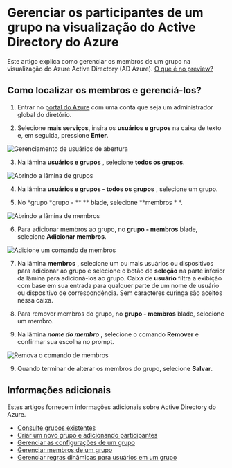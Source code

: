 <properties
    pageTitle="Gerenciar os participantes de um grupo na visualização do Active Directory do Azure | Microsoft Azure"
    description="Como os usuários e dispositivos que são membros de um grupo no Active Directory do Azure"
    services="active-directory"
    documentationCenter=""
    authors="curtand"
    manager="femila"
    editor=""/>

<tags
    ms.service="active-directory"
    ms.workload="identity"
    ms.tgt_pltfrm="na"
    ms.devlang="na"
    ms.topic="article"
    ms.date="09/12/2016"
    ms.author="curtand"/>


# <a name="manage-the-members-for-a-group-in-azure-active-directory-preview"></a>Gerenciar os participantes de um grupo na visualização do Active Directory do Azure

Este artigo explica como gerenciar os membros de um grupo na visualização do Azure Active Directory (AD Azure). [O que é no preview?](active-directory-preview-explainer.md)

## <a name="how-do-i-find-the-members-and-manage-them"></a>Como localizar os membros e gerenciá-los?

1.  Entrar no [portal do Azure](https://portal.azure.com) com uma conta que seja um administrador global do diretório.

2.  Selecione **mais serviços**, insira os **usuários e grupos** na caixa de texto e, em seguida, pressione **Enter**.

  ![Gerenciamento de usuários de abertura](./media/active-directory-groups-members-azure-portal/search-user-management.png)

3.  Na lâmina **usuários e grupos** , selecione **todos os grupos**.

  ![Abrindo a lâmina de grupos](./media/active-directory-groups-members-azure-portal/view-groups-blade.png)

4. Na lâmina **usuários e grupos - todos os grupos** , selecione um grupo.

5. No *grupo *grupo - ** ** blade, selecione **membros * *.

  ![Abrindo a lâmina de membros](./media/active-directory-groups-members-azure-portal/view-group-members.png)

6. Para adicionar membros ao grupo, no **grupo - membros** blade, selecione **Adicionar membros**.

  ![Adicione um comando de membros](./media/active-directory-groups-members-azure-portal/add-group-members-command.png)

7. Na lâmina **membros** , selecione um ou mais usuários ou dispositivos para adicionar ao grupo e selecione o botão de **seleção** na parte inferior da lâmina para adicioná-los ao grupo. Caixa de **usuário** filtra a exibição com base em sua entrada para qualquer parte de um nome de usuário ou dispositivo de correspondência. Sem caracteres curinga são aceitos nessa caixa.

8. Para remover membros do grupo, no **grupo - membros** blade, selecione um membro.

9. Na lâmina ***nome do membro*** , selecione o comando **Remover** e confirmar sua escolha no prompt.

  ![Remova o comando de membros](./media/active-directory-groups-members-azure-portal/remove-group-members-command.png)

9. Quando terminar de alterar os membros do grupo, selecione **Salvar**.


## <a name="additional-information"></a>Informações adicionais

Estes artigos fornecem informações adicionais sobre Active Directory do Azure.

* [Consulte grupos existentes](active-directory-groups-view-azure-portal.md)
* [Criar um novo grupo e adicionando participantes](active-directory-groups-create-azure-portal.md)
* [Gerenciar as configurações de um grupo](active-directory-groups-settings-azure-portal.md)
* [Gerenciar membros de um grupo](active-directory-groups-membership-azure-portal.md)
* [Gerenciar regras dinâmicas para usuários em um grupo](active-directory-groups-dynamic-membership-azure-portal.md)
